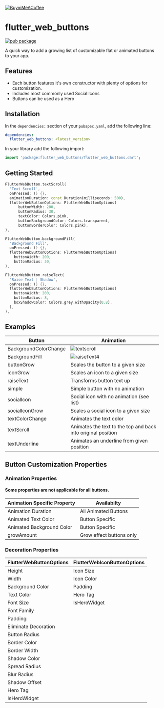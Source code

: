<!-- 
This README describes the package. If you publish this package to pub.dev,
this README's contents appear on the landing page for your package.

For information about how to write a good package README, see the guide for
[writing package pages](https://dart.dev/guides/libraries/writing-package-pages). 

For general information about developing packages, see the Dart guide for
[creating packages](https://dart.dev/guides/libraries/create-library-packages)
and the Flutter guide for
[developing packages and plugins](https://flutter.dev/developing-packages). 
-->
[![BuymMeACoffee][buy_me_a_coffee_badge]][buymeacoffee]

# flutter_web_buttons

[![pub package](https://img.shields.io/pub/v/flutter_web_buttons.svg)](https://pub.dev/packages/flutter_web_buttons)

A quick way to add a growing list of customizable flat or animated buttons to your app.

## Features

* Each button features it's own constructor with plenty of options for customization.
* Includes most commonly used Social Icons
* Buttons can be used as a Hero

## Installation

In the `dependencies:` section of your `pubspec.yaml`, add the following line:

```yaml
dependencies:
  flutter_web_buttons: <latest_version>
```

In your library add the following import:

```dart
import 'package:flutter_web_buttons/flutter_web_buttons.dart';
```

## Getting Started

```dart
FlutterWebButton.textScroll(
  'Text Scroll',
  onPressed: () {},
  animationDuration: const Duration(milliseconds: 500),
  flutterWebButtonOptions: FlutterWebButtonOptions(
      buttonWidth: 200,
      buttonRadius: 30,
      textColor: Colors.pink,
      buttonBackgroundColor: Colors.transparent,
      buttonBorderColor: Colors.pink),
),

```

```dart
FlutterWebButton.backgroundFill(
  'Background Fill',
  onPressed: () {},
  flutterWebButtonOptions: FlutterWebButtonOptions(
    buttonWidth: 200,
    buttonRadius: 30,
),

```

```dart
FlutterWebButton.raiseText(
  'Raise Text | Shadow',
  onPressed: () {},
  flutterWebButtonOptions: FlutterWebButtonOptions(
    buttonWidth: 200,
    buttonRadius: 8,
    boxShadowColor: Colors.grey.withOpacity(0.8),
  ),
),

```
## Examples

| Button | Animation |
| --- | ---|
| BackgroundColorChange | ![textscroll] |
| BackgroundFill | ![raiseText4] |
| buttonGrow | Scales the button to a given size |
| iconGrow | Scales an icon to a given size |
| raiseText | Transforms button text up |
| simple | Simple button with no animation |
| socialIcon | Social icon with no animation (see list)|
| socialIconGrow | Scales a social icon to a given size |
| textColorChange | Animates the text color |
| textScroll | Animates the text to the top and back into original position |
| textUnderline | Animates an underline from given position |


## Button Customization Properties

### Animation Properties

#### Some properties are not applicable for all buttons.

| Animation Specific Property | Availabilty |
| --- | -- |
| Animation Duration | All Animated Buttons |
| Animated Text Color | Button Specific |
| Animated Background Color | Button Specific |
| growAmount | Grow effect buttons only |


### Decoration Properties

| FlutterWebButtonOptions | FlutterWebIconButtonOptions |
| --- | --- |
| Height | Icon Size |
| Width | Icon Color |
| Background Color | Padding |
| Text Color | Hero Tag |
| Font Size | IsHeroWidget |
| Font Family |  |
| Padding |  |
| Eliminate Decoration |  |
| Button Radius |  |
| Border Color |  |
| Border Width |  |
| Shadow Color |  |
| Spread Radius |  |
| Blur Radius |  |
| Shadow Offset |  |
| Hero Tag |  |
| IsHeroWidget |  |


<!-- Links -->
[raisetext4]:https://user-images.githubusercontent.com/60490869/154080497-ced74f8d-7093-4352-9f56-2586fcfb8edc.gif
[backgroundfill]:https://user-images.githubusercontent.com/60490869/154086649-006e9772-d0e3-455f-9403-ffad0b41a658.gif
[textscroll]:https://user-images.githubusercontent.com/60490869/154091366-62667363-d1e3-4abe-a754-4aa5647beef6.gif
[buy_me_a_coffee_badge]: https://img.buymeacoffee.com/button-api/?text=Buy%20Me%20A%20Coffee&emoji=&slug=djcali570&button_colour=29b6f6&font_colour=000000&font_family=Cookie&outline_colour=000000&coffee_colour=FFDD00
[buymeacoffee]:https://www.buymeacoffee.com/djcali
[bgcolorchange]:https://
